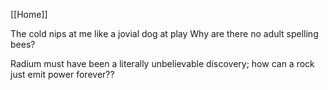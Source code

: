 [[Home]]

The cold nips at me like a jovial dog at play
Why are there no adult spelling bees?

Radium must have been a literally unbelievable discovery; how can a rock just emit power forever??
